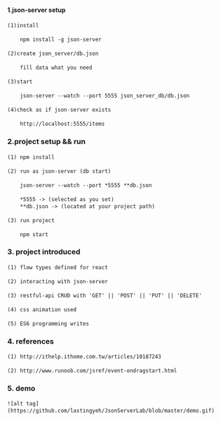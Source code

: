 #### 1.json-server setup

    (1)install

        npm install -g json-server
    
    (2)create json_server/db.json

        fill data what you need
    
    (3)start

        json-server --watch --port 5555 json_server_db/db.json
    
    (4)check as if json-server exists

        http://localhost:5555/items
    
### 2.project setup && run

    (1) npm install
    
    (2) run as json-server (db start)
    
        json-server --watch --port *5555 **db.json
         
        *5555 -> (selected as you set)
        **db.json -> (located at your project path)
        
    (3) run project 
    
        npm start
        
### 3. project introduced

    (1) flow types defined for react
    
    (2) interacting with json-server
    
    (3) restful-api CRUD with 'GET' || 'POST' || 'PUT' || 'DELETE'
    
    (4) css animation used
    
    (5) ES6 programming writes
    
### 4. references

    (1) http://ithelp.ithome.com.tw/articles/10187243
    
    (2) http://www.runoob.com/jsref/event-ondragstart.html
    
### 5. demo

    ![alt tag](https://github.com/lastingyeh/JsonServerLab/blob/master/demo.gif)
            
    
    